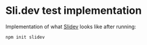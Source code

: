 # Sli.dev test implementation

Implementation of what [Slidev](https://sli.dev) looks like after running:

```bash
npm init slidev
```
